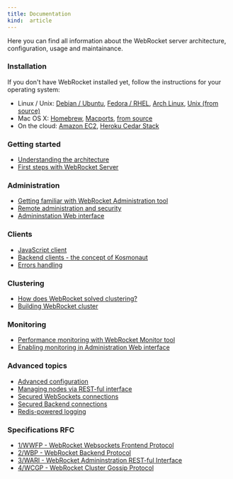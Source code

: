 ```yaml
---
title: Documentation
kind:  article
---
```


Here you can find all information about the WebRocket server architecture, configuration, 
usage and maintainance.

### Installation

If you don't have WebRocket installed yet, follow the instructions for your
operating system:

* Linux / Unix: [Debian / Ubuntu](/install/debian/), [Fedora / RHEL](/install/rpm/),
  [Arch Linux](/install/archlinux), [Unix (from source)](/install/source/)
* Mac OS X: [Homebrew](/install/homebrew/), [Macports](/install/macports/),
  [from source](/install/osx/)
* On the cloud: [Amazon EC2](/install/ec2/), [Heroku Cedar Stack](/install/heroku/)

### Getting started

* [Understanding the architecture](/docs/architecture/)
* [First steps with WebRocket Server](/docs/first-steps/)

### Administration

* [Getting familiar with WebRocket Administration tool](/docs/webrocket-admin/intro/)
* [Remote administration and security](/docs/webrocket-admin/remote-administration/)
* [Admininstation Web interface](/docs/webrocket-admin/web-interface/)

### Clients

* [JavaScript client](/docs/webrocket-javascript/)
* [Backend clients - the concept of Kosmonaut](/docs/kosmonaut/)
* [Errors handling](/docs/errors-handling/)

### Clustering

* [How does WebRocket solved clustering?](/docs/clustering/how-it-works/)
* [Building WebRocket cluster](/docs/clustering/configuration/)

### Monitoring

* [Performance monitoring with WebRocket Monitor tool](/docs/webrocket-monitor/)
* [Enabling monitoring in Administration Web interface](/docs/webrocket-monitor/web-interface/)

### Advanced topics

* [Advanced configuration](/docs/advanced-configuration/)
* [Managing nodes via REST-ful interface](/docs/restful-admin/)
* [Secured WebSockets connections](/docs/websockets-tls/)
* [Secured Backend connections](/docs/backend-tls/)
* [Redis-powered logging](/docs/logging-with-redis/)

### Specifications RFC

* [1/WWFP - WebRocket Websockets Frontend Protocol](/rfc/WWFP/)
* [2/WBP - WebRocket Backend Protocol](/rfc/WBP/)
* [3/WARI - WebRocket Admininstration REST-ful Interface](/rfc/WARI/)
* [4/WCGP - WebRocket Cluster Gossip Protocol](/rfc/WCGP/)           
